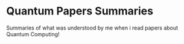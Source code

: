 # Quantum Papers Summaries
Summaries of what was understood by me when i read papers about Quantum Computing!
